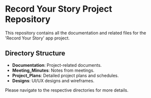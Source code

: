 # Record Your Story Project Repository

This repository contains all the documentation and related files for the 'Record Your Story' app project.

## Directory Structure

- **Documentation**: Project-related documents.
- **Meeting_Minutes**: Notes from meetings.
- **Project_Plans**: Detailed project plans and schedules.
- **Designs**: UI/UX designs and wireframes.

Please navigate to the respective directories for more details.
